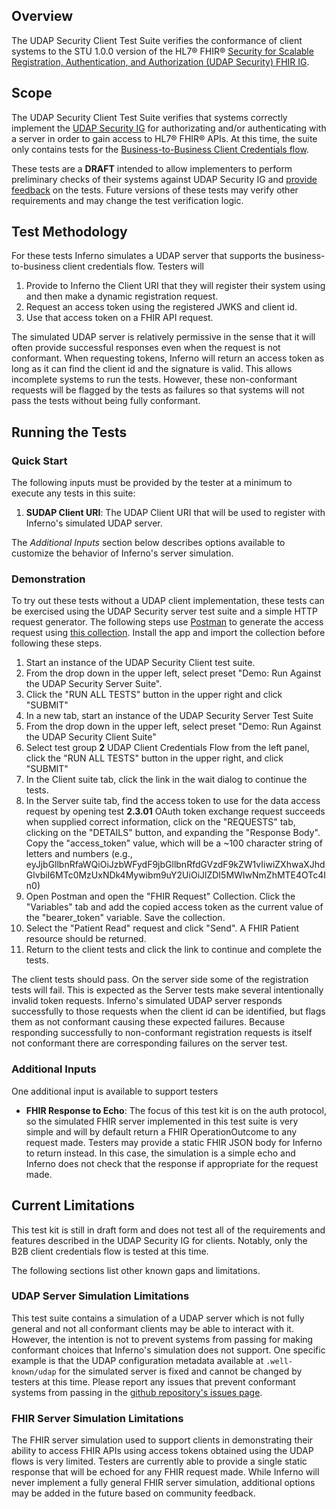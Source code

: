## Overview

The UDAP Security Client Test Suite verifies the conformance of
client systems to the STU 1.0.0 version of the HL7® FHIR®
[Security for Scalable Registration, Authentication, and Authorization (UDAP Security) FHIR IG](https://hl7.org/fhir/us/udap-security/STU1/).

## Scope

The UDAP Security Client Test Suite verifies that systems correctly implement
the [UDAP Security IG](https://hl7.org/fhir/us/udap-security/STU1/)
for authorizating and/or authenticating with a server in order to gain 
access to HL7® FHIR® APIs. At this time, the suite only contains tests for
the [Business-to-Business Client Credentials flow](https://hl7.org/fhir/us/udap-security/STU1/b2b.html).

These tests are a **DRAFT** intended to allow implementers to perform
preliminary checks of their systems against UDAP Security IG
and [provide feedback](https://github.com/inferno-framework/udap-security-test-kit/issues)
on the tests. Future versions of these tests may verify other
requirements and may change the test verification logic.

## Test Methodology

For these tests Inferno simulates a UDAP server that supports the business-to-business
client credentials flow. Testers will
1. Provide to Inferno the Client URI that they will register their system using and then
   make a dynamic registration request.
2. Request an access token using the registered JWKS and client id.
3. Use that access token on a FHIR API request.

The simulated UDAP server is relatively permissive in the sense that it will often
provide successful responses even when the request is not conformant. When
requesting tokens, Inferno will return an access token as long as it can find
the client id and the signature is valid. This allows incomplete systems to
run the tests. However, these non-conformant requests will be flagged by
the tests as failures so that systems will not pass the tests without being
fully conformant.

## Running the Tests

### Quick Start

The following inputs must be provided by the tester at a minimum to execute
any tests in this suite:
1. **SUDAP Client URI**: The UDAP Client URI that will be used to register with
   Inferno's simulated UDAP server.

The *Additional Inputs* section below describes options available to customize
the behavior of Inferno's server simulation.

### Demonstration

To try out these tests without a UDAP client implementation, these tests can be exercised
using the UDAP Security server test suite and a simple HTTP request generator. The following
steps use [Postman](https://www.postman.com/) to generate the access request using 
[this collection](https://github.com/inferno-framework/udap-security-test-kit/blob/main/lib/udap_security_test_kit/docs/demo/FHIR%20Request.postman_collection.json). Install the app and import the collection before following these
steps.

1. Start an instance of the UDAP Security Client test suite.
2. From the drop down in the upper left, select preset "Demo: Run Against the UDAP Security Server Suite".
3. Click the "RUN ALL TESTS" button in the upper right and click "SUBMIT"
4. In a new tab, start an instance of the UDAP Security Server Test Suite
5. From the drop down in the upper left, select preset "Demo: Run Against the UDAP Security Client Suite"
6. Select test group **2** UDAP Client Credentials Flow from the left panel, click the "RUN ALL TESTS" button
   in the upper right, and click "SUBMIT"
7. In the Client suite tab, click the link in the wait dialog to continue the tests.
8. In the Server suite tab, find the access token to use for the data access request by opening
   test **2.3.01** OAuth token exchange request succeeds when supplied correct information, click
   on the "REQUESTS" tab, clicking on the "DETAILS" button, and expanding the "Response Body".
   Copy the "access_token" value, which will be a ~100 character string of letters and numbers (e.g., eyJjbGllbnRfaWQiOiJzbWFydF9jbGllbnRfdGVzdF9kZW1vIiwiZXhwaXJhdGlvbiI6MTc0MzUxNDk4Mywibm9uY2UiOiJlZDI5MWIwNmZhMTE4OTc4In0)
9. Open Postman and open the "FHIR Request" Collection. Click the "Variables" tab and add the copied access token
   as the current value of the "bearer_token" variable. Save the collection.
10. Select the "Patient Read" request and click "Send". A FHIR Patient resource should be returned.
11. Return to the client tests and click the link to continue and complete the tests.

The client tests should pass. On the server side some of the registration tests will fail. This is
expected as the Server tests make several intentionally invalid token requests. Inferno's simulated UDAP
server responds successfully to those requests when the client id can be identified, but flags them as
not conformant causing these expected failures. Because responding successfully to non-conformant
registration requests is itself not conformant there are corresponding failures on the server test.

### Additional Inputs

One additional input is available to support testers 
- **FHIR Response to Echo**: The focus of this test kit is on the auth protocol, so the
  simulated FHIR server implemented in this test suite is very simple and will by default
  return a FHIR OperationOutcome to any request made. Testers may provide a static
  FHIR JSON body for Inferno to return instead. In this case, the simulation is a simple
  echo and Inferno does not check that the response if appropriate for the request made.

## Current Limitations

This test kit is still in draft form and does not test all of the requirements and features
described in the UDAP Security IG for clients. Notably, only the B2B client credentials flow
is tested at this time.

The following sections list other known gaps and limitations.

### UDAP Server Simulation Limitations

This test suite contains a simulation of a UDAP server which is not fully
general and not all conformant clients may be able to interact with it. However, the intention
is not to prevent systems from passing for making conformant choices that Inferno's simulation
does not support. One specific example is that the UDAP configuration metadata available at
`.well-known/udap` for the simulated server is fixed and cannot be changed by
testers at this time. Please report any issues that prevent conformant systems from passing in
the [github repository's issues page](https://github.com/inferno-framework/udap-security-test-kit/issues/).

### FHIR Server Simulation Limitations

The FHIR server simulation used to support clients in demonstrating their ability to access
FHIR APIs using access tokens obtained using the UDAP flows is very limited. Testers are currently
able to provide a single static response that will be echoed for any FHIR request made. While
Inferno will never implement a fully general FHIR server simulation, additional options may be added
in the future based on community feedback.